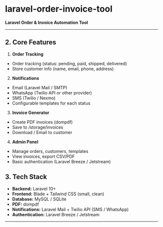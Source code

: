 # laravel-order-invoice-tool

**Laravel Order & Invoice Automation Tool**

---

## **2. Core Features**

1. **Order Tracking**

* Order tracking (status: pending, paid, shipped, delivered)
* Store customer info (name, email, phone, address)

2. **Notifications**

* Email (Laravel Mail / SMTP)
* WhatsApp (Twilio API or other provider)
* SMS (Twilio / Nexmo)
* Configurable templates for each status

3. **Invoice Generator**

* Create PDF invoices (dompdf)
* Save to /storage/invoices
* Download / Email to customer

4. **Admin Panel**

* Manage orders, customers, templates
* View invoices, export CSV/PDF
* Basic authentication (Laravel Breeze / Jetstream)

## **3. Tech Stack**

* **Backend:** Laravel 10+
* **Frontend:** Blade + Tailwind CSS (small, clean)
* **Database:** MySQL / SQLite
* **PDF:** dompdf
* **Notifications:** Laravel Mail + Twilio API (SMS / WhatsApp)
* **Authentication:** Laravel Breeze / Jetstream

---

